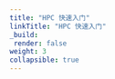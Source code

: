 ```yaml
---
title: "HPC 快速入门"
linkTitle: "HPC 快速入门"
_build:
 render: false 
weight: 3
collapsible: true
---
```


